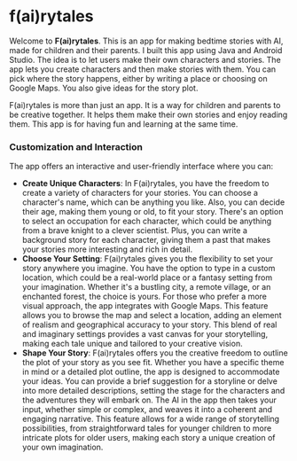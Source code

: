 # f(ai)rytales

Welcome to **F(ai)rytales**. This is an app for making bedtime stories with AI, made for children and their parents. I built this app using Java and Android Studio. The idea is to let users make their own characters and stories. The app lets you create characters and then make stories with them. You can pick where the story happens, either by writing a place or choosing on Google Maps. You also give ideas for the story plot.

F(ai)rytales is more than just an app. It is a way for children and parents to be creative together. It helps them make their own stories and enjoy reading them. This app is for having fun and learning at the same time.

### Customization and Interaction
The app offers an interactive and user-friendly interface where you can:

* **Create Unique Characters**:  In F(ai)rytales, you have the freedom to create a variety of characters for your stories. You can choose a character's name, which can be anything you like. Also, you can decide their age, making them young or old, to fit your story. There's an option to select an occupation for each character, which could be anything from a brave knight to a clever scientist. Plus, you can write a background story for each character, giving them a past that makes your stories more interesting and rich in detail.
* **Choose Your Setting**: F(ai)rytales gives you the flexibility to set your story anywhere you imagine. You have the option to type in a custom location, which could be a real-world place or a fantasy setting from your imagination. Whether it's a bustling city, a remote village, or an enchanted forest, the choice is yours. For those who prefer a more visual approach, the app integrates with Google Maps. This feature allows you to browse the map and select a location, adding an element of realism and geographical accuracy to your story. This blend of real and imaginary settings provides a vast canvas for your storytelling, making each tale unique and tailored to your creative vision.
* **Shape Your Story**: F(ai)rytales offers you the creative freedom to outline the plot of your story as you see fit. Whether you have a specific theme in mind or a detailed plot outline, the app is designed to accommodate your ideas. You can provide a brief suggestion for a storyline or delve into more detailed descriptions, setting the stage for the characters and the adventures they will embark on. The AI in the app then takes your input, whether simple or complex, and weaves it into a coherent and engaging narrative. This feature allows for a wide range of storytelling possibilities, from straightforward tales for younger children to more intricate plots for older users, making each story a unique creation of your own imagination.
